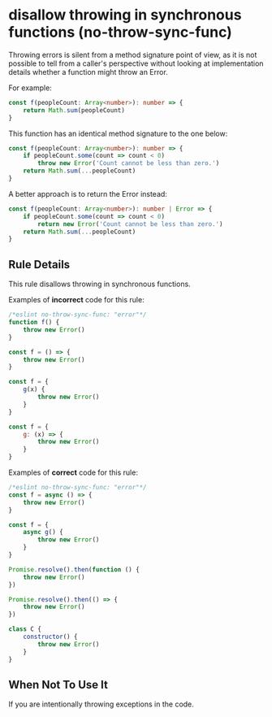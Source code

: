 # disallow throwing in synchronous functions (no-throw-sync-func)

Throwing errors is silent from a method signature point of view, as it is not possible to tell from a caller's perspective without looking at implementation details whether a function might throw an Error.

For example:

```typescript
const f(peopleCount: Array<number>): number => {
    return Math.sum(peopleCount)
}
```

This function has an identical method signature to the one below:

```typescript
const f(peopleCount: Array<number>): number => {
    if peopleCount.some(count => count < 0)
        throw new Error('Count cannot be less than zero.')
    return Math.sum(...peopleCount)
}
```

A better approach is to return the Error instead:

```typescript
const f(peopleCount: Array<number>): number | Error => {
    if peopleCount.some(count => count < 0)
        return new Error('Count cannot be less than zero.')
    return Math.sum(...peopleCount)
}
```

## Rule Details

This rule disallows throwing in synchronous functions.

Examples of **incorrect** code for this rule:

```js
/*eslint no-throw-sync-func: "error"*/
function f() {
    throw new Error()
}

const f = () => {
    throw new Error()
}

const f = {
    g(x) {
        throw new Error()
    }
}

const f = {
    g: (x) => {
        throw new Error()
    }
}
```

Examples of **correct** code for this rule:

```js
/*eslint no-throw-sync-func: "error"*/
const f = async () => {
    throw new Error()
}

const f = {
    async g() {
        throw new Error()
    }
}

Promise.resolve().then(function () {
    throw new Error()
})

Promise.resolve().then(() => {
    throw new Error()
})

class C {
    constructor() {
        throw new Error()
    }
}
```

## When Not To Use It

If you are intentionally throwing exceptions in the code.
